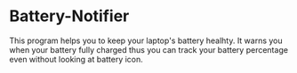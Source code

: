 # Battery-Notifier
This program helps you to keep your laptop's battery healhty.
It warns you when your battery fully charged thus you can track your battery percentage even without looking at battery icon.
